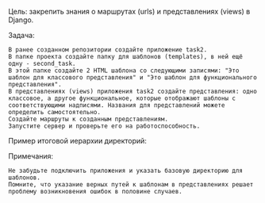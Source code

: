 Цель: закрепить знания о маршрутах (urls) и представлениях (views) в Django.

Задача:

    В ранее созданном репозитории создайте приложение task2.
    В папке проекта создайте папку для шаблонов (templates), в ней ещё одну - second_task.
    В этой папке создайте 2 HTML шаблона со следующими записями: "Это шаблон для классового представления" и "Это шаблон для функционального представления".
    В представлениях (views) приложения task2 создайте представления: одно классовое, а другое функциональное, которые отображают шаблоны с соответствующими надписями. Названия для представлений можете определить самостоятельно.
    Создайте маршруты к созданным представлениям.
    Запустите сервер и проверьте его на работоспособность.

Пример итоговой иерархии директорий:


Примечания:

    Не забудьте подключить приложения и указать базовую директорию для шаблонов.
    Помните, что указание верных путей к шаблонам в представлениях решает проблему возникновения ошибок в половине случаев.
